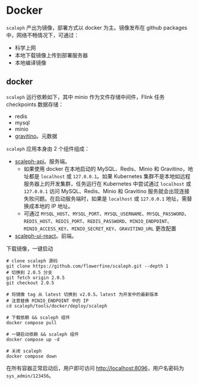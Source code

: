 # Docker

`scaleph` 产出为镜像，部署方式以 docker 为主。镜像发布在 github packages 中，网络不畅情况下，可通过：

* 科学上网
* 本地下载镜像上传到部署服务器
* 本地编译镜像

## docker

`scaleph` 运行依赖如下，其中 minio 作为文件存储中间件，Flink 任务 checkpoints 数据存储：

- redis
- mysql
- minio
- [gravitino](https://github.com/datastrato/gravitino)。元数据

`scaleph` 应用本身由 2 个组件组成：

- [scaleph-api](https://github.com/flowerfine/scaleph/pkgs/container/scaleph%2Fscaleph-api)。服务端。
  - 如果使用 docker 在本地启动的 MySQL、Redis、Minio 和 Gravitino，地址都是 `localhost` 或 `127.0.0.1`。如果 Kubernetes 集群不是本地如远程服务器上的开发集群，任务运行在 Kubernetes 中尝试通过  `localhost` 或 `127.0.0.1` 访问 MySQL、Redis、Minio 和 Gravitino 服务就会出现连接失败问题。在启动服务端时，如果是 `localhost` 或 `127.0.0.1` 地址，需替换成本地的 IP 地址。
  - 可通过 `MYSQL_HOST`、`MYSQL_PORT`、`MYSQL_USERNAME`、`MYSQL_PASSWORD`、`REDIS_HOST`、`REDIS_PORT`、`REDIS_PASSWORD`、`MINIO_ENDPOINT`、`MINIO_ACCESS_KEY`、`MINIO_SECRET_KEY`、`GRAVITINO_URL` 更改配置
- [scaleph-ui-react](https://github.com/flowerfine/scaleph/pkgs/container/scaleph%2Fscaleph-ui-react)。前端。

下载镜像，一键启动

```shell
# clone scaleph 源码
git clone https://github.com/flowerfine/scaleph.git --depth 1
# 切换到 2.0.5 分支
git fetch origin 2.0.5
git checkout 2.0.5

# 将镜像 tag 从 latest 切换到 v2.0.5。latest 为开发中的最新版本
# 注意替换 MINIO_ENDPOINT 中的 IP
cd scaleph/tools/docker/deploy/scaleph

# 下载依赖 && scaleph 组件
docker compose pull

# 一键启动依赖 && scaleph 组件
docker compose up -d

# 关闭 scaleph
docker compose down
```

在所有容器正常启动后，用户即可访问 [http://localhost:8096](http://localhost:8096/)，用户名密码为 `sys_admin/123456`。